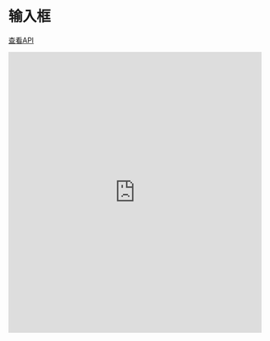 # 输入框

[查看API](http://www.easybui.com/demo/api/classes/bui.input.html)

<iframe width="100%" height="560" src="http://www.easybui.com/demo/source.html?url=pages/ui_controls/bui.input&code=full,result" allowfullscreen="allowfullscreen" frameborder="0"></iframe>
